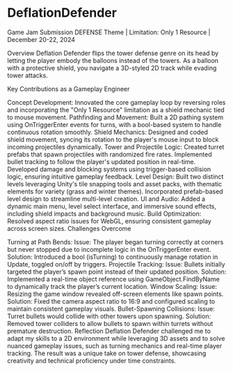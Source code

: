 # DeflationDefender
Game Jam Submission
DEFENSE Theme | Limitation: Only 1 Resource | December 20-22, 2024

Overview
Deflation Defender flips the tower defense genre on its head by letting the player embody the balloons instead of the towers. As a balloon with a protective shield, you navigate a 3D-styled 2D track while evading tower attacks.

Key Contributions as a Gameplay Engineer

Concept Development: Innovated the core gameplay loop by reversing roles and incorporating the "Only 1 Resource" limitation as a shield mechanic tied to mouse movement.
Pathfinding and Movement: Built a 2D pathing system using OnTriggerEnter events for turns, with a bool-based system to handle continuous rotation smoothly.
Shield Mechanics: Designed and coded shield movement, syncing its rotation to the player's mouse input to block incoming projectiles dynamically.
Tower and Projectile Logic:
Created turret prefabs that spawn projectiles with randomized fire rates.
Implemented bullet tracking to follow the player's updated position in real-time.
Developed damage and blocking systems using trigger-based collision logic, ensuring intuitive gameplay feedback.
Level Design:
Built two distinct levels leveraging Unity's tile snapping tools and asset packs, with thematic elements for variety (grass and winter themes).
Incorporated prefab-based level design to streamline multi-level creation.
UI and Audio: Added a dynamic main menu, level select interface, and immersive sound effects, including shield impacts and background music.
Build Optimization: Resolved aspect ratio issues for WebGL, ensuring consistent gameplay across screen sizes.
Challenges Overcome

Turning at Path Bends:
Issue: The player began turning correctly at corners but never stopped due to incomplete logic in the OnTriggerEnter event.
Solution: Introduced a bool (isTurning) to continuously manage rotation in Update, toggled on/off by triggers.
Projectile Tracking:
Issue: Bullets initially targeted the player’s spawn point instead of their updated position.
Solution: Implemented a real-time object reference using GameObject.FindByName to dynamically track the player’s current location.
Window Scaling:
Issue: Resizing the game window revealed off-screen elements like spawn points.
Solution: Fixed the camera aspect ratio to 16:9 and configured scaling to maintain consistent gameplay visuals.
Bullet-Spawning Collisions:
Issue: Turret bullets would collide with other towers upon spawning.
Solution: Removed tower colliders to allow bullets to spawn within turrets without premature destruction.
Reflection
Deflation Defender challenged me to adapt my skills to a 2D environment while leveraging 3D assets and to solve nuanced gameplay issues, such as turning mechanics and real-time player tracking. The result was a unique take on tower defense, showcasing creativity and technical proficiency under time constraints.
